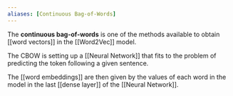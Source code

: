 ```yaml
---
aliases: [Continuous Bag-of-Words]
---
```


The __continuous bag-of-words__ is one of the methods available to obtain [[word vectors]] in the [[Word2Vec]] model.

The CBOW is setting up a [[Neural Network]] that fits to the problem of predicting the token following a given sentence.

The [[word embeddings]] are then given by the values of each word in the model in the last [[dense layer]] of the [[Neural Network]].